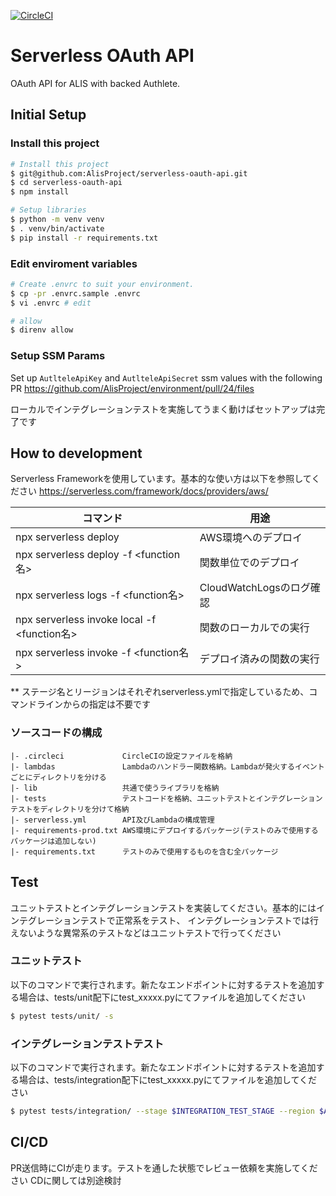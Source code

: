 [![CircleCI](https://circleci.com/gh/AlisProject/serverless-oauth-api/tree/master.svg?style=svg&circle-token=e71816ed083a9ca2eb20f56c6ede43d56f2e4af4)](https://circleci.com/gh/AlisProject/serverless-oauth-api/tree/master)

# Serverless OAuth API

OAuth API for ALIS with backed Authlete.

## Initial Setup
### Install this project
```bash
# Install this project
$ git@github.com:AlisProject/serverless-oauth-api.git
$ cd serverless-oauth-api
$ npm install

# Setup libraries
$ python -m venv venv
$ . venv/bin/activate
$ pip install -r requirements.txt
```

### Edit enviroment variables
```bash
# Create .envrc to suit your environment.
$ cp -pr .envrc.sample .envrc
$ vi .envrc # edit

# allow
$ direnv allow
```

### Setup SSM Params
Set up `AutlteleApiKey` and `AutlteleApiSecret` ssm values with the following PR
https://github.com/AlisProject/environment/pull/24/files

ローカルでインテグレーションテストを実施してうまく動けばセットアップは完了です

## How to development
Serverless Frameworkを使用しています。基本的な使い方は以下を参照してください
https://serverless.com/framework/docs/providers/aws/

| コマンド | 用途 |
----|----
| npx serverless deploy | AWS環境へのデプロイ |
| npx serverless deploy -f <function名> | 関数単位でのデプロイ |
| npx serverless logs -f <function名> | CloudWatchLogsのログ確認 |
| npx serverless invoke local -f <function名> | 関数のローカルでの実行 |
| npx serverless invoke -f <function名> | デプロイ済みの関数の実行 |

** ステージ名とリージョンはそれぞれserverless.ymlで指定しているため、コマンドラインからの指定は不要です

### ソースコードの構成
```
|- .circleci　　　        CircleCIの設定ファイルを格納
|- lambdas  　　       　 Lambdaのハンドラー関数格納。Lambdaが発火するイベントごとにディレクトリを分ける
|- lib　　　　　　         共通で使うライブラリを格納
|- tests　　　　　　       テストコードを格納、ユニットテストとインテグレーションテストをディレクトリを分けて格納
|- serverless.yml        API及びLambdaの構成管理
|- requirements-prod.txt AWS環境にデプロイするパッケージ(テストのみで使用するパッケージは追加しない)
|- requirements.txt      テストのみで使用するものを含む全パッケージ
```

## Test
ユニットテストとインテグレーションテストを実装してください。基本的にはインテグレーションテストで正常系をテスト、
インテグレーションテストでは行えないような異常系のテストなどはユニットテストで行ってください

### ユニットテスト

以下のコマンドで実行されます。新たなエンドポイントに対するテストを追加する場合は、tests/unit配下にtest_xxxxx.pyにてファイルを追加してください
```bash
$ pytest tests/unit/ -s
```

### インテグレーションテストテスト
以下のコマンドで実行されます。新たなエンドポイントに対するテストを追加する場合は、tests/integration配下にtest_xxxxx.pyにてファイルを追加してください
```bash
$ pytest tests/integration/ --stage $INTEGRATION_TEST_STAGE --region $AWS_DEFAULT_REGION -s
```

## CI/CD
PR送信時にCIが走ります。テストを通した状態でレビュー依頼を実施してください
CDに関しては別途検討
